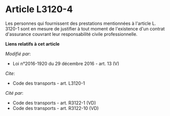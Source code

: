 # Article L3120-4

Les personnes qui fournissent des prestations mentionnées à l'article L. 3120-1  sont en mesure de  justifier à tout moment
de l'existence d'un contrat d'assurance couvrant leur responsabilité civile professionnelle.

**Liens relatifs à cet article**

_Modifié par_:

  - Loi n°2016-1920 du 29 décembre 2016 - art. 13 (V)

_Cite_:

  - Code des transports - art. L3120-1

_Cité par_:

  - Code des transports - art. R3122-1 (VD)
  - Code des transports - art. R3122-10 (VD)
